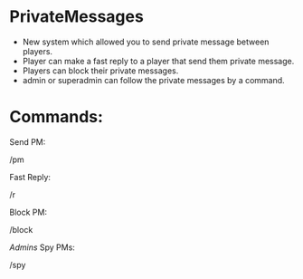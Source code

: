 # PrivateMessages
- New system which allowed you to send private message between players.
- Player can make a fast reply to a player that send them private message.
- Players can block their private messages.
- admin or superadmin can follow the private messages by a command.

# Commands:
Send PM:

/pm <id> <message>
  
Fast Reply:

/r <message>
  
Block PM:

/block

*Admins* Spy PMs:

/spy
